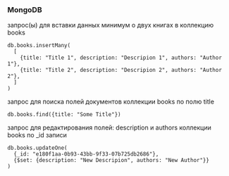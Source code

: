 ### MongoDB

запрос(ы) для вставки данных минимум о двух книгах в коллекцию books

```
db.books.insertMany(
  [
    {title: "Title 1", description: "Descripion 1", authors: "Author 1"},
    {title: "Title 2", description: "Descripion 2", authors: "Author 2"},
  ]
)
```

запрос для поиска полей документов коллекции books по полю title

```
db.books.find({title: "Some Title"})
```

запрос для редактирования полей: description и authors коллекции books по \_id записи

```
db.books.updateOne(
  {_id: "e180f1aa-0b93-43bb-9f33-07b725db2686"},
  {$set: {description: "New Descripion", authors: "New Author"}}
)
```
